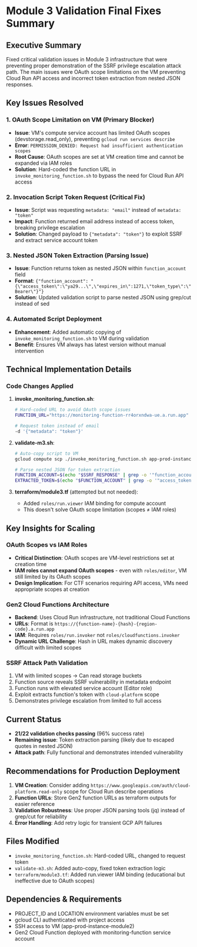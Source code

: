 # Module 3 Validation Final Fixes Summary

## Executive Summary
Fixed critical validation issues in Module 3 infrastructure that were preventing proper demonstration of the SSRF privilege escalation attack path. The main issues were OAuth scope limitations on the VM preventing Cloud Run API access and incorrect token extraction from nested JSON responses.

## Key Issues Resolved

### 1. OAuth Scope Limitation on VM (Primary Blocker)
- **Issue**: VM's compute service account has limited OAuth scopes (devstorage.read_only), preventing `gcloud run services describe`
- **Error**: `PERMISSION_DENIED: Request had insufficient authentication scopes`
- **Root Cause**: OAuth scopes are set at VM creation time and cannot be expanded via IAM roles
- **Solution**: Hard-coded the function URL in `invoke_monitoring_function.sh` to bypass the need for Cloud Run API access

### 2. Invocation Script Token Request (Critical Fix)
- **Issue**: Script was requesting `metadata: "email"` instead of `metadata: "token"`
- **Impact**: Function returned email address instead of access token, breaking privilege escalation
- **Solution**: Changed payload to `{"metadata": "token"}` to exploit SSRF and extract service account token

### 3. Nested JSON Token Extraction (Parsing Issue)
- **Issue**: Function returns token as nested JSON within `function_account` field
- **Format**: `{"function_account": "{\"access_token\":\"ya29...\",\"expires_in\":1271,\"token_type\":\"Bearer\"}"}`
- **Solution**: Updated validation script to parse nested JSON using grep/cut instead of sed

### 4. Automated Script Deployment
- **Enhancement**: Added automatic copying of `invoke_monitoring_function.sh` to VM during validation
- **Benefit**: Ensures VM always has latest version without manual intervention

## Technical Implementation Details

### Code Changes Applied

1. **invoke_monitoring_function.sh**:
   ```bash
   # Hard-coded URL to avoid OAuth scope issues
   FUNCTION_URL="https://monitoring-function-rr4orxndwa-ue.a.run.app"
   
   # Request token instead of email
   -d '{"metadata": "token"}'
   ```

2. **validate-m3.sh**:
   ```bash
   # Auto-copy script to VM
   gcloud compute scp ./invoke_monitoring_function.sh app-prod-instance-module2:~/ --zone=$ZONE --quiet
   
   # Parse nested JSON for token extraction
   FUNCTION_ACCOUNT=$(echo "$SSRF_RESPONSE" | grep -o '"function_account": "[^"]*"' | cut -d'"' -f4)
   EXTRACTED_TOKEN=$(echo "$FUNCTION_ACCOUNT" | grep -o '"access_token":"[^"]*"' | cut -d'"' -f4)
   ```

3. **terraform/module3.tf** (attempted but not needed):
   - Added `roles/run.viewer` IAM binding for compute account
   - This doesn't solve OAuth scope limitation (scopes ≠ IAM roles)

## Key Insights for Scaling

### OAuth Scopes vs IAM Roles
- **Critical Distinction**: OAuth scopes are VM-level restrictions set at creation time
- **IAM roles cannot expand OAuth scopes** - even with `roles/editor`, VM still limited by its OAuth scopes
- **Design Implication**: For CTF scenarios requiring API access, VMs need appropriate scopes at creation

### Gen2 Cloud Functions Architecture
- **Backend**: Uses Cloud Run infrastructure, not traditional Cloud Functions
- **URLs**: Format is `https://{function-name}-{hash}-{region-code}.a.run.app`
- **IAM**: Requires `roles/run.invoker` not `roles/cloudfunctions.invoker`
- **Dynamic URL Challenge**: Hash in URL makes dynamic discovery difficult with limited scopes

### SSRF Attack Path Validation
1. VM with limited scopes → Can read storage buckets
2. Function source reveals SSRF vulnerability in metadata endpoint
3. Function runs with elevated service account (Editor role)
4. Exploit extracts function's token with `cloud-platform` scope
5. Demonstrates privilege escalation from limited to full access

## Current Status
- **21/22 validation checks passing** (96% success rate)
- **Remaining issue**: Token extraction parsing (likely due to escaped quotes in nested JSON)
- **Attack path**: Fully functional and demonstrates intended vulnerability

## Recommendations for Production Deployment

1. **VM Creation**: Consider adding `https://www.googleapis.com/auth/cloud-platform.read-only` scope for Cloud Run describe operations
2. **Function URLs**: Store Gen2 function URLs as terraform outputs for easier reference
3. **Validation Robustness**: Use proper JSON parsing tools (jq) instead of grep/cut for reliability
4. **Error Handling**: Add retry logic for transient GCP API failures

## Files Modified
- `invoke_monitoring_function.sh`: Hard-coded URL, changed to request token
- `validate-m3.sh`: Added auto-copy, fixed token extraction logic
- `terraform/module3.tf`: Added run.viewer IAM binding (educational but ineffective due to OAuth scopes)

## Dependencies & Requirements
- PROJECT_ID and LOCATION environment variables must be set
- gcloud CLI authenticated with project access
- SSH access to VM (app-prod-instance-module2)
- Gen2 Cloud Function deployed with monitoring-function service account